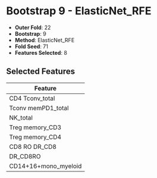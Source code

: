 # Bootstrap 9 - ElasticNet_RFE

- **Outer Fold**: 22
- **Bootstrap**: 9
- **Method**: ElasticNet_RFE
- **Fold Seed**: 71
- **Features Selected**: 8

## Selected Features

| Feature |
|---------|
| CD4 Tconv_total |
| Tconv memPD1_total |
| NK_total |
| Treg memory_CD3 |
| Treg memory_CD4 |
| CD8 RO DR_CD8 |
| DR_CD8RO |
| CD14+16+mono_myeloid |
